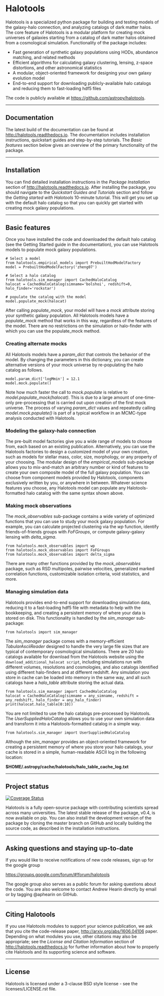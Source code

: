 # Halotools

Halotools is a specialized python package for building and testing models of the galaxy-halo connection, and analyzing catalogs of dark matter halos.
The core feature of Halotools is a modular platform for creating mock universes of galaxies starting from a catalog of dark matter halos obtained from a cosmological simulation. Functionality of the package includes:

* Fast generation of synthetic galaxy populations using HODs, abundance matching, and related methods
* Efficient algorithms for calculating galaxy clustering, lensing, z-space distortions, and other astronomical statistics
* A modular, object-oriented framework for designing your own galaxy evolution model
* End-to-end support for downloading publicly-available halo catalogs and reducing them to fast-loading hdf5 files

The code is publicly available at https://github.com/astropy/halotools.

---

## Documentation

The latest build of the documentation can be found at http://halotools.readthedocs.io. The documentation includes installation instructions, quickstart guides and step-by-step tutorials. The *Basic features* section below gives an overview of the primary functionality of the package.

---

## Installation

You can find detailed installation instructions
in the *Package Installation* section of http://halotools.readthedocs.io. After installing the package, you should navigate to the *Quickstart Guides and Tutorials* section and follow the *Getting started with Halotools* 10-minute tutorial. This will get you set up with the default halo catalog so that you can quickly get started with creating mock galaxy populations.

---


## Basic features

Once you have installed the code and downloaded the default halo catalog (see the Getting Started guide in the documentation), you can use Halotools models to populate mock galaxy populations.

```
# Select a model
from halotools.empirical_models import PrebuiltHodModelFactory
model = PrebuiltHodModelFactory('zheng07')

# Select a halo catalog
from halotools.sim_manager import CachedHaloCatalog
halocat = CachedHaloCatalog(simname='bolshoi', redshift=0, halo_finder='rockstar')

# populate the catalog with the model
model.populate_mock(halocat)
```
After calling *populate_mock*, your model will have a *mock* attribute storing your synthetic galaxy population. All Halotools models have a *populate_mock* method that works in this way, regardless of the features of the model. There are no restrictions on the simulation or halo-finder with which you can use the populate_mock method.

### Creating alternate mocks

All Halotools models have a *param_dict* that controls the behavior of the model. By changing the parameters in this dictionary, you can create alternative versions of your mock universe by re-populating the halo catalog as follows.

```
model.param_dict['logMmin'] = 12.1
model.mock.populate()
```
Note how much faster the call to *mock.populate* is relative to *model.populate_mock(halocat)*. This is due to a large amount of one-time-only pre-processing that is carried out upon creation of the first mock universe. The process of varying *param_dict* values and repeatedly calling *model.mock.populate()* is part of a typical workflow in an MCMC-type analysis conducted with Halotools.


### Modeling the galaxy-halo connection

The pre-built model factories give you a wide range of models to choose from, each based on an existing publication. Alternatively, you can use the Halotools factories to design a customized model of your own creation, such as models for stellar mass, color, size, morphology, or any property of your choosing. The modular design of the *empirical_models* sub-package allows you to mix-and-match an arbitrary number or kind of features to create your own composite model of the full galaxy population. You can choose from component models provided by Halotools, components exclusively written by you, or anywhere in between. Whatever science features you choose, any Halotools model can populate any Halotools-formatted halo catalog with the same syntax shown above.

### Making mock observations

The *mock_observables* sub-package contains a wide variety of optimized functions that you can use to study your mock galaxy population. For example, you can calculate projected clustering via the *wp* function, identify friends-of-friends groups with *FoFGroups*, or compute galaxy-galaxy lensing with *delta_sigma*.

```
from halotools.mock_observables import wp
from halotools.mock_observables import FoFGroups
from halotools.mock_observables import delta_sigma
```

There are many other functions provided by the *mock_observables* package, such as RSD multipoles, pairwise velocities, generalized marked correlation functions, customizable isolation criteria, void statistics, and more.

### Managing simulation data

Halotools provides end-to-end support for downloading simulation data, reducing it to a fast-loading hdf5 file with metadata to help with the bookkeeping, and creating a persistent memory of where your data is stored on disk. This functionality is handled by the *sim_manager* sub-package:

```
from halotools import sim_manager
```

The *sim_manager* package comes with a memory-efficient *TabularAsciiReader* designed to handle the very large file sizes that are typical of contemporary cosmological simulations. There are 20 halo catalogs available for download from the Halotools website using the `download_additional_halocat script`, including simulations run with different volumes, resolutions and cosmologies, and also catalogs identified using different halo-finders and at different redshift. Any simulation you store in cache can be loaded into memory in the same way, and all such catalogs have a *halo_table* attribute storing the actual data.

```
from halotools.sim_manager import CachedHaloCatalog
halocat = CachedHaloCatalog(simname = any_simname, redshift = any_redshift, halo_finder = any_halo_finder)
print(halocat.halo_table[0:10])
```

You are not limited to use the halo catalogs pre-processed by Halotools. The *UserSuppliedHaloCatalog* allows you to use your own simulation data and transform it into a Halotools-formatted catalog in a simple way.

```
from halotools.sim_manager import UserSuppliedHaloCatalog
```
Although the *sim_manager* provides an object-oriented framework for creating a persistent memory of where you store your halo catalogs, your cache is stored in a simple, human-readable ASCII log in the following location:

**$HOME/.astropy/cache/halotools/halo_table_cache_log.txt**

---

## Project status

[![Coverage Status](https://coveralls.io/repos/astropy/halotools/badge.svg?branch=master&service=github)](https://coveralls.io/github/astropy/halotools?branch=master)

Halotools is a fully open-source package with contributing scientists spread across many universities. The latest stable release of the package, v0.4, is now available on pip. You can also install the development version of the package by cloning the master branch on GitHub and locally building the source code, as described in the installation instructions.

---

## Asking questions and staying up-to-date

If you would like to receive notifications of new code releases, sign up for the google group

https://groups.google.com/forum/#!forum/halotools

The google group also serves as a public forum for asking questions about the code. You are also welcome to contact Andrew Hearin directly by email or by tagging @aphearin on GitHub.

---

## Citing Halotools

If you use Halotools modules to support your science publication, we ask that you cite the code-release paper, http://arxiv.org/abs/1606.04106 paper. Depending on what modules you use, other citations may also be appropriate; see the *License and Citation Information* section of http://halotools.readthedocs.io for further information about how to properly cite Halotools and its supporting science and software.


---

## License

Halotools is licensed under a 3-clause BSD style license - see the licenses/LICENSE.rst file.

